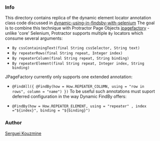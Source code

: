 ### Info

This directory contains replica of the dynamic element locator annotation class code discussed in [dynamic-using-in-findsby-with-selenium](http://stackoverflow.com/questions/26366094/dynamic-using-in-findsby-with-selenium)
The goal is to combine this technique with Protractor Page Objects [jpagefactory](https://github.<F12>com/henrrich/jpagefactory) - unlike 'core' Selenium, Protractor supports multiple `By` locators which consume several arguments:

* `By cssContainingText(final String cssSelector, String text)`
* `By repeaterRows(final String repeat, Integer index)`
* `By repeaterColumn(final String repeat, String binding)`
* `By repeaterElement(final String repeat, Integer index, String binding)`

JPageFactory currently only supports one extended annotation:

* `@FindAll({ @FindBy(how = How.REPEATER_COLUMN, using = "row in rows", column = "name") })`
To be useful such annotations must suport deferred configuration in the way Dynamic FindBy offers:

* `@FindBy(how = How.REPEATER_ELEMENT, using = "repeater" , index ="${index}", binding = "${binding}")`

### Author
[Serguei Kouzmine](kouzmine_serguei@yahoo.com)

